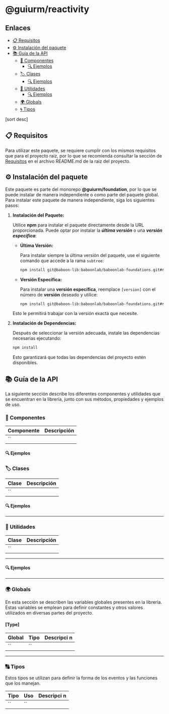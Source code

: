 # @guiurm/reactivity

## Enlaces

- [📋 Requisitos](#requisitos)
- [⚙️ Instalación del paquete](#instalacion)
- [📚 Guía de la API](#guia)
    - [🧩 Componentes](#guia-componentes)
        - [🔍 Ejemplos](#guia-components-ejemplos)
    - [🏷️ Clases](#guia-clases)
        - [🔍 Ejemplos](#guia-clases-ejemplos)
    - [🔧 Utilidades](#guia-utilidades)
        - [🔍 Ejemplos](#guia-utilidades-ejemplos)
    - [🌍 Globals](#guia-globals)
    - [🌀 Tipos](#guia-tipos)

[sort desc]

<a id="requisitos"></a>

## 📋 Requisitos

Para utilizar este paquete, se requiere cumplir con los mismos requisitos que para el proyecto raiz, por lo que se recomienda consultar la sección de [Requisitos](../../README.md#requisitos) en el archivo README.md de la raiz del proyecto.

<a id="instalacion"></a>

## ⚙️ Instalación del paquete

Este paquete es parte del monorepo **@guiurm/foundation**, por lo que se puede instalar de manera independiente o como parte del paquete global. Para instalar este paquete de manera independiente, siga los siguientes pasos:

1. **Instalación del Paquete:**

    Utilice **npm** para instalar el paquete directamente desde la URL proporcionada. Puede optar por instalar la **_última versión_** o una **_versión específica_**:

    - **Última Versión:**

        Para instalar siempre la última versión del paquete, use el siguiente comando que accede a la rama `subtree`:

        ```bash
        npm install git@baboon-lib:baboonlab/baboonlab-foundations.git#reactivity
        ```

    - **Versión Específica:**

        Para instalar una **versión específica**, reemplace `[version]` con el número de **versión** deseado y utilice:

        ```bash
        npm install git@baboon-lib:baboonlab/baboonlab-foundations.git#reactivity-[version]
        ```

    Esto le permitirá trabajar con la versión exacta que necesite.

2. **Instalación de Dependencias:**

    Después de seleccionar la versión adecuada, instale las dependencias necesarias ejecutando:

    ```bash
    npm install
    ```

    Esto garantizará que todas las dependencias del proyecto estén disponibles.

<a id="guia"></a>

## 📚 Guía de la API

La siguiente sección describe los diferentes componentes y utilidades que se encuentran en la librería, junto con sus métodos, propiedades y ejemplos de uso.

<a id="guia-componentes"></a>

### 🧩 Componentes

| Componente | Descripción |
| ---------- | ----------- |
| ``         |             |

<a id="guia-components-ejemplos"></a>

#### 🔍 Ejemplos

<a id="guia-clases"></a>

### 🏷️ Clases

| Clase | Descripción |
| ----- | ----------- |
| ``    |             |

<a id="guia-clases-ejemplos"></a>

#### 🔍 Ejemplos

<a id="guia-clases-ejemplos-dnode"></a>

---

<a id="guia-utilidades"></a>

### 🔧 Utilidades

| Clase | Descripción |
| ----- | ----------- |
| ``    |             |

---

<a id="guia-utilidades-ejemplos"></a>

#### 🔍 Ejemplos

---

<a id="guia-globals"></a>

### 🌍 Globals

En esta sección se describen las variables globales presentes en la librería. Estas variables se emplean para definir constantes y otros valores utilizados en diversas partes del proyecto.

#### [Type]

| Global | Tipo | Descripci n |
| ------ | ---- | ----------- |
| ``     | ``   |             |

---

<a id="guia-tipos"></a>

### 🔠 Tipos

Estos tipos se utilizan para definir la forma de los eventos y las funciones que los manejan.

| Tipo | Uso | Descripci n |
| ---- | --- | ----------- |
| ``   | ``  |             |
